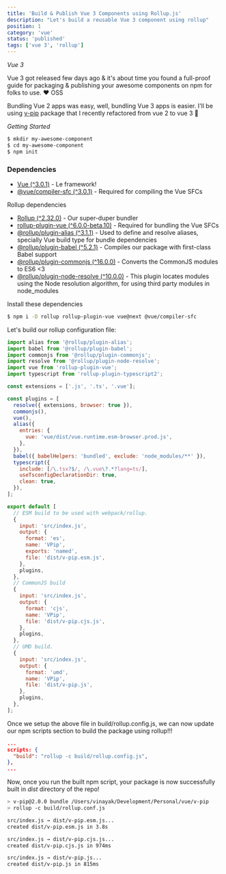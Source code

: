 ```yaml
---
title: 'Build & Publish Vue 3 Components using Rollup.js'
description: "Let's build a reusable Vue 3 component using rollup"
position: 1
category: 'vue'
status: 'published'
tags: ['vue 3', 'rollup']
---
```


_Vue 3_

Vue 3 got released few days ago & it's about time you found a full-proof guide for packaging & publishing your awesome components on npm for folks to use. <span class="blinking-heart">❤️</span> OSS

Bundling Vue 2 apps was easy, well, bundling Vue 3 apps is easier. I'll be using <a href="https://github.com/vinayakkulkarni/v-pip" target="_blank">v-pip</a> package that I recently refactored from vue 2 to vue 3 🥳

_Getting Started_

```bash
$ mkdir my-awesome-component
$ cd my-awesome-component
$ npm init
```

<h3 class="dark:text-gray-200">
  Dependencies
</h3>

- [Vue (^3.0.1)](https://v3.vuejs.org/guide/introduction.html) - Le framework!
- [@vue/compiler-sfc (^3.0.1)](https://www.npmjs.com/package/@vue/compiler-sfc) - Required for compiling the Vue SFCs

Rollup dependencies

- [Rollup (^2.32.0)](https://rollupjs.org/) - Our super-duper bundler
- [rollup-plugin-vue (^6.0.0-beta.10)](https://github.com/vuejs/rollup-plugin-vue) - Required for bundling the Vue SFCs
- [@rollup/plugin-alias (^3.1.1)](https://github.com/rollup/plugins/tree/master/packages/alias) - Used to define and resolve aliases, specially Vue build type for bundle dependencies
- [@rollup/plugin-babel (^5.2.1)](https://github.com/rollup/plugins/tree/master/packages/babel) - Compiles our package with first-class Babel support
- [@rollup/plugin-commonjs (^16.0.0)](https://github.com/rollup/plugins/tree/master/packages/babel) - Converts the CommonJS modules to ES6 <3
- [@rollup/plugin-node-resolve (^10.0.0)](https://github.com/rollup/plugins/tree/master/packages/babel) - This plugin locates modules using the Node resolution algorithm, for using third party modules in node_modules


Install these dependencies

```bash
$ npm i -D rollup rollup-plugin-vue vue@next @vue/compiler-sfc
```

Let's build our rollup configuration file:


```js
import alias from '@rollup/plugin-alias';
import babel from '@rollup/plugin-babel';
import commonjs from '@rollup/plugin-commonjs';
import resolve from '@rollup/plugin-node-resolve';
import vue from 'rollup-plugin-vue';
import typescript from 'rollup-plugin-typescript2';

const extensions = ['.js', '.ts', '.vue'];

const plugins = [
  resolve({ extensions, browser: true }),
  commonjs(),
  vue(),
  alias({
    entries: {
      vue: 'vue/dist/vue.runtime.esm-browser.prod.js',
    },
  }),
  babel({ babelHelpers: 'bundled', exclude: 'node_modules/**' }),
  typescript({
    include: [/\.tsx?$/, /\.vue\?.*?lang=ts/],
    useTsconfigDeclarationDir: true,
    clean: true,
  }),
];

export default [
  // ESM build to be used with webpack/rollup.
  {
    input: 'src/index.js',
    output: {
      format: 'es',
      name: 'VPip',
      exports: 'named',
      file: 'dist/v-pip.esm.js',
    },
    plugins,
  },
  // CommonJS build
  {
    input: 'src/index.js',
    output: {
      format: 'cjs',
      name: 'VPip',
      file: 'dist/v-pip.cjs.js',
    },
    plugins,
  },
  // UMD build.
  {
    input: 'src/index.js',
    output: {
      format: 'umd',
      name: 'VPip',
      file: 'dist/v-pip.js',
    },
    plugins,
  },
];
```

Once we setup the above file in build/rollup.config.js, we can now update our npm scripts section to build the package using rollup!!!

```json
...
scripts: {
  "build": "rollup -c build/rollup.config.js",
},
...
```

Now, once you run the built npm script, your package is now successfully built in _dist_ directory of the repo!

```bash
> v-pip@2.0.0 bundle /Users/vinayak/Development/Personal/vue/v-pip
> rollup -c build/rollup.conf.js

src/index.js → dist/v-pip.esm.js...
created dist/v-pip.esm.js in 3.8s

src/index.js → dist/v-pip.cjs.js...
created dist/v-pip.cjs.js in 974ms

src/index.js → dist/v-pip.js...
created dist/v-pip.js in 815ms
```